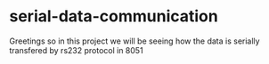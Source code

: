 # serial-data-communication
Greetings so in this project we will be seeing how the data is serially transfered by rs232 protocol in 8051
